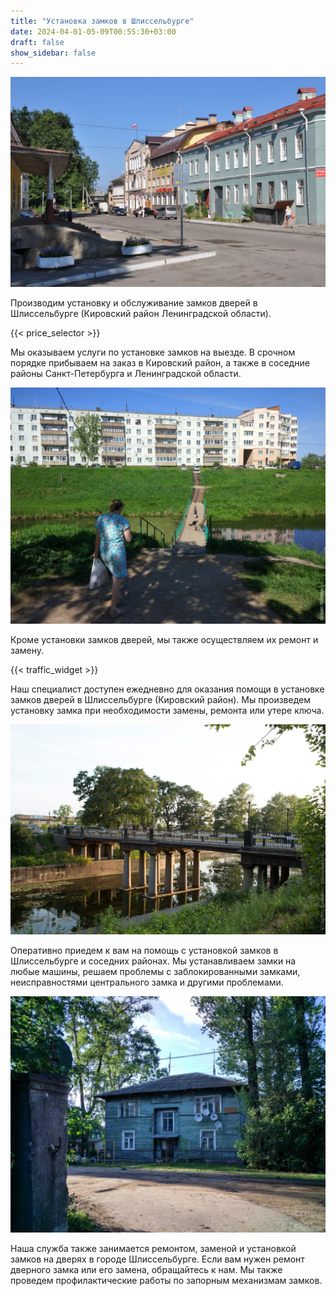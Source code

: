 ```yaml
---
title: "Установка замков в Шлиссельбурге"
date: 2024-04-01-05-09T00:55:30+03:00
draft: false
show_sidebar: false
---
```


![Установка замков в Шлиссельбурге](Shlisselburg1.jpg)

Производим установку и обслуживание замков дверей в Шлиссельбурге (Кировский район Ленинградской области). 

{{< price_selector >}}

Мы оказываем услуги по установке замков на выезде. В срочном порядке прибываем на заказ в Кировский район, а также в соседние районы Санкт-Петербурга и Ленинградской области.

![Установка замков в Шлиссельбурге](Shlisselburg2.jpg)

Кроме установки замков дверей, мы также осуществляем их ремонт и замену. 

{{< traffic_widget >}}

Наш специалист доступен ежедневно для оказания помощи в установке замков дверей в Шлиссельбурге (Кировский район). Мы произведем установку замка при необходимости замены, ремонта или утере ключа.

![Установка замков в Шлиссельбурге](Shlisselburg3.jpg)

Оперативно приедем к вам на помощь с установкой замков в Шлиссельбурге и соседних районах. Мы устанавливаем замки на любые машины, решаем проблемы с заблокированными замками, неисправностями центрального замка и другими проблемами.

![Установка замков в Шлиссельбурге](Shlisselburg4.jpg)

Наша служба также занимается ремонтом, заменой и установкой замков на дверях в городе Шлиссельбурге. Если вам нужен ремонт дверного замка или его замена, обращайтесь к нам. Мы также проведем профилактические работы по запорным механизмам замков.